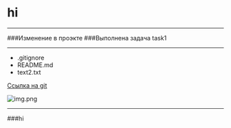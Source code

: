 # hi
***
###Изменение в проэкте 
###Выполнена задача task1
***
* .gitignore
* README.md
* text2.txt

[Ссылка на git](https://github.com/NIKITA56235/hi.git)

![img.png](img.png)
******
###hi
